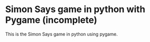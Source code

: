 # Simon Says game in python with Pygame (incomplete)
This is the Simon Says game in python using pygame.
